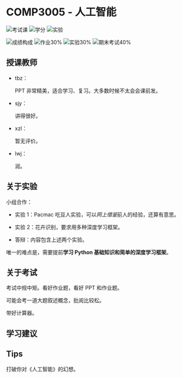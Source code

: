 # COMP3005 - 人工智能

<!--
1. 通过 [Shields.io](https://shields.io/) 生成如下的徽章，标注课程的基本信息。
2. 请根据课程的具体内容增删仓库的子文件夹。子文件夹建议使用小写英文，如果需要附加说明，则添加 README.md。注意，添加 README 后 .gitkeep 文件仍需保留。
3. 关于课程的描述可以不止以下几个方面，酌情增删。
4. hoa.moe 生成本课程对应页面后，请将页面链接复制到 GitHub 仓库的 About/Website 中。
5. 可以在 GitHub 页面的 About/Topics 中为课程添加话题名称。
-->

![考试课](https://img.shields.io/badge/%E8%80%83%E8%AF%95%E8%AF%BE-red)
![学分](https://img.shields.io/badge/%E5%AD%A6%E5%88%86-2.5-moccasin)
![实验](https://img.shields.io/badge/%E5%AE%9E%E9%AA%8C-purple)

![成绩构成](https://img.shields.io/badge/%E6%88%90%E7%BB%A9%E6%9E%84%E6%88%90-gold)
![作业30%](https://img.shields.io/badge/%E4%BD%9C%E4%B8%9A-30%25-wheat)
![实验30%](https://img.shields.io/badge/%E5%AE%9E%E9%AA%8C-30%25-wheat)
![期末考试40%](https://img.shields.io/badge/%E6%9C%9F%E6%9C%AB%E8%80%83%E8%AF%95-40%25-wheat)


## 授课教师

- tbz：

  PPT 非常精美，适合学习、复习。大多数时候不太会会课前发。

- sjy：

  讲得很好。
  
- xzl：

  暂无评价。

- lwj：

  润。

## 关于实验

小组合作：

- 实验 1：Pacmac 吃豆人实验，可以*网上借鉴*前人的经验，还算有意思。
- 实验 2：花卉识别，要求用多种深度学习框架。

- 答辩：内容包含上述两个实验。

唯一的难点是，需要提前**学习 Python 基础知识和简单的深度学习框架**。


## 关于考试

考试中规中矩。看好作业题，看好 PPT 和作业题。

可能会考一道大题叙述概念，批阅比较松。

带好计算器。

## 学习建议

## Tips

打破你对《人工智能》的幻想。